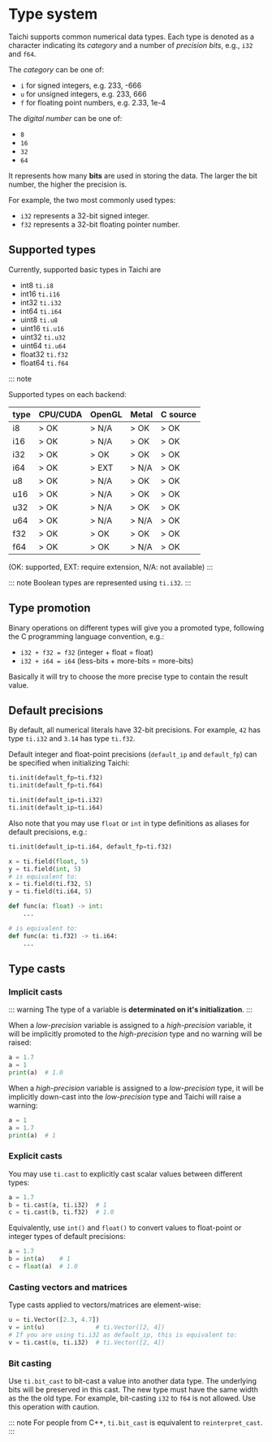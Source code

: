 # Type system

Taichi supports common numerical data types. Each type is denoted as a
character indicating its _category_ and a number of _precision bits_,
e.g., `i32` and `f64`.

The _category_ can be one of:

- `i` for signed integers, e.g. 233, -666
- `u` for unsigned integers, e.g. 233, 666
- `f` for floating point numbers, e.g. 2.33, 1e-4

The _digital number_ can be one of:

- `8`
- `16`
- `32`
- `64`

It represents how many **bits** are used in storing the data. The larger
the bit number, the higher the precision is.

For example, the two most commonly used types:

- `i32` represents a 32-bit signed integer.
- `f32` represents a 32-bit floating pointer number.

## Supported types

Currently, supported basic types in Taichi are

- int8 `ti.i8`
- int16 `ti.i16`
- int32 `ti.i32`
- int64 `ti.i64`
- uint8 `ti.u8`
- uint16 `ti.u16`
- uint32 `ti.u32`
- uint64 `ti.u64`
- float32 `ti.f32`
- float64 `ti.f64`

::: note

Supported types on each backend:

| type | CPU/CUDA | OpenGL | Metal | C source |
| ---- | -------- | ------ | ----- | -------- |
| i8   | > OK     | > N/A  | > OK  | > OK     |
| i16  | > OK     | > N/A  | > OK  | > OK     |
| i32  | > OK     | > OK   | > OK  | > OK     |
| i64  | > OK     | > EXT  | > N/A | > OK     |
| u8   | > OK     | > N/A  | > OK  | > OK     |
| u16  | > OK     | > N/A  | > OK  | > OK     |
| u32  | > OK     | > N/A  | > OK  | > OK     |
| u64  | > OK     | > N/A  | > N/A | > OK     |
| f32  | > OK     | > OK   | > OK  | > OK     |
| f64  | > OK     | > OK   | > N/A | > OK     |

(OK: supported, EXT: require extension, N/A: not available)
:::

::: note
Boolean types are represented using `ti.i32`.
:::

## Type promotion

Binary operations on different types will give you a promoted type,
following the C programming language convention, e.g.:

- `i32 + f32 = f32` (integer + float = float)
- `i32 + i64 = i64` (less-bits + more-bits = more-bits)

Basically it will try to choose the more precise type to contain the
result value.

## Default precisions

By default, all numerical literals have 32-bit precisions. For example,
`42` has type `ti.i32` and `3.14` has type `ti.f32`.

Default integer and float-point precisions (`default_ip` and
`default_fp`) can be specified when initializing Taichi:

```python
ti.init(default_fp=ti.f32)
ti.init(default_fp=ti.f64)

ti.init(default_ip=ti.i32)
ti.init(default_ip=ti.i64)
```

Also note that you may use `float` or `int` in type definitions as
aliases for default precisions, e.g.:

```python
ti.init(default_ip=ti.i64, default_fp=ti.f32)

x = ti.field(float, 5)
y = ti.field(int, 5)
# is equivalent to:
x = ti.field(ti.f32, 5)
y = ti.field(ti.i64, 5)

def func(a: float) -> int:
    ...

# is equivalent to:
def func(a: ti.f32) -> ti.i64:
    ...
```

## Type casts

### Implicit casts

::: warning
The type of a variable is **determinated on it\'s initialization**.
:::

When a _low-precision_ variable is assigned to a _high-precision_
variable, it will be implicitly promoted to the _high-precision_ type
and no warning will be raised:

```python {3}
a = 1.7
a = 1
print(a)  # 1.0
```

When a _high-precision_ variable is assigned to a _low-precision_ type,
it will be implicitly down-cast into the _low-precision_ type and Taichi
will raise a warning:

```python {3}
a = 1
a = 1.7
print(a)  # 1
```

### Explicit casts

You may use `ti.cast` to explicitly cast scalar values between different
types:

```python {2-3}
a = 1.7
b = ti.cast(a, ti.i32)  # 1
c = ti.cast(b, ti.f32)  # 1.0
```

Equivalently, use `int()` and `float()` to convert values to float-point
or integer types of default precisions:

```python {2-3}
a = 1.7
b = int(a)    # 1
c = float(a)  # 1.0
```

### Casting vectors and matrices

Type casts applied to vectors/matrices are element-wise:

```python {2,4}
u = ti.Vector([2.3, 4.7])
v = int(u)              # ti.Vector([2, 4])
# If you are using ti.i32 as default_ip, this is equivalent to:
v = ti.cast(u, ti.i32)  # ti.Vector([2, 4])
```

### Bit casting

Use `ti.bit_cast` to bit-cast a value into another data type. The
underlying bits will be preserved in this cast. The new type must have
the same width as the the old type. For example, bit-casting `i32` to
`f64` is not allowed. Use this operation with caution.

::: note
For people from C++, `ti.bit_cast` is equivalent to `reinterpret_cast`.
:::
